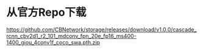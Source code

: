 # 从官方Repo下载

https://github.com/CBNetwork/storage/releases/download/v1.0.0/cascade_rcnn_cbv2d1_r2_101_mdconv_fpn_20e_fp16_ms400-1400_giou_4conv1f_coco_swa.pth.zip